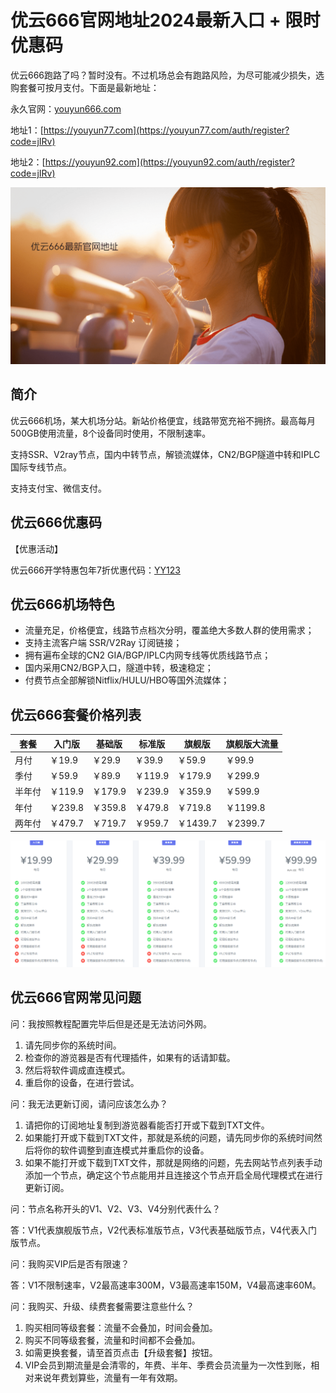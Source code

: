 # 优云666官网地址2024最新入口 + 限时优惠码

优云666跑路了吗？暂时没有。不过机场总会有跑路风险，为尽可能减少损失，选购套餐可按月支付。下面是最新地址：

永久官网：[youyun666.com](https://xuv.cc/out/youyun666)

地址1：[https://youyun77.com](https://youyun77.com/auth/register?code=jIRv)

地址2：[https://youyun92.com](https://youyun92.com/auth/register?code=jIRv)

[![优云666机场官网地址](youyun666_uxtt_20240902_153513.png)](https://xuv.cc/out/youyun666)

## 简介

优云666机场，某大机场分站。新站价格便宜，线路带宽充裕不拥挤。最高每月500GB使用流量，8个设备同时使用，不限制速率。

支持SSR、V2ray节点，国内中转节点，解锁流媒体，CN2/BGP隧道中转和IPLC国际专线节点。

支持支付宝、微信支付。

## 优云666优惠码

【优惠活动】

优云666开学特惠包年7折优惠代码：[YY123](https://xuv.cc/out/youyun666)


## 优云666机场特色

<ul>
	<li>流量充足，价格便宜，线路节点档次分明，覆盖绝大多数人群的使用需求；</li>
	<li>支持主流客户端 SSR/V2Ray 订阅链接；</li>
	<li>拥有遍布全球的CN2 GIA/BGP/IPLC内网专线等优质线路节点；</li>
	<li>国内采用CN2/BGP入口，隧道中转，极速稳定；</li>
	<li>付费节点全部解锁Nitflix/HULU/HBO等国外流媒体；</li>
</ul>

## 优云666套餐价格列表

|套餐|入门版|基础版|标准版|旗舰版|旗舰版大流量|
|----|----|----|----|----|----|
|月付|￥19.9|￥29.9|￥39.9|￥59.9|￥99.9|
|季付|￥59.9|￥89.9|￥119.9|￥179.9|￥299.9|
|半年付|￥119.9|￥179.9|￥239.9|￥359.9|￥599.9|
|年付|￥239.8|￥359.8|￥479.8|￥719.8|￥1199.8|
|两年付|￥479.7|￥719.7|￥959.7|￥1439.7|￥2399.7|

[![优云666机场套餐价格](youyun666_uxtt_20240902_154321.png)](https://xuv.cc/out/youyun666)

## 优云666官网常见问题

问：我按照教程配置完毕后但是还是无法访问外网。

1. 请先同步你的系统时间。
2. 检查你的游览器是否有代理插件，如果有的话请卸载。
3. 然后将软件调成直连模式。
4. 重启你的设备，在进行尝试。

问：我无法更新订阅，请问应该怎么办？

1. 请把你的订阅地址复制到游览器看能否打开或下载到TXT文件。
2. 如果能打开或下载到TXT文件，那就是系统的问题，请先同步你的系统时间然后将你的软件调整到直连模式并重启你的设备。
3. 如果不能打开或下载到TXT文件，那就是网络的问题，先去网站节点列表手动添加一个节点，确定这个节点能用并且连接这个节点开启全局代理模式在进行更新订阅。

问：节点名称开头的V1、V2、V3、V4分别代表什么？

答：V1代表旗舰版节点，V2代表标准版节点，V3代表基础版节点，V4代表入门版节点。

问：我购买VIP后是否有限速？

答：V1不限制速率，V2最高速率300M，V3最高速率150M，V4最高速率60M。

问：我购买、升级、续费套餐需要注意些什么？

1. 购买相同等级套餐：流量不会叠加，时间会叠加。
2. 购买不同等级套餐，流量和时间都不会叠加。
3. 如需更换套餐，请至首页点击【升级套餐】按钮。
4. VIP会员到期流量是会清零的，年费、半年、季费会员流量为一次性到账，相对来说年费划算些，流量有一年有效期。
